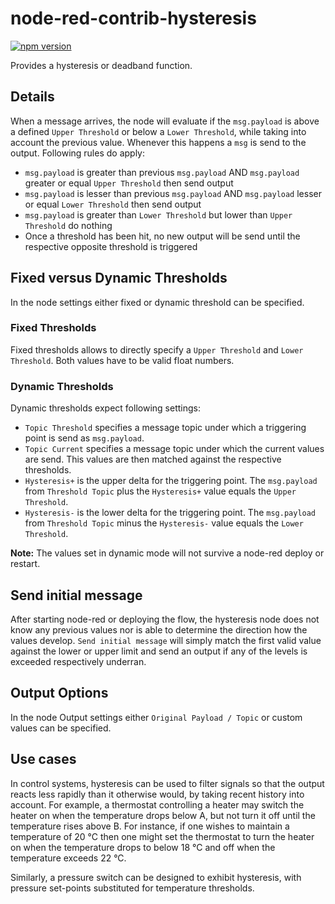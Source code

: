 # node-red-contrib-hysteresis

[![npm version](https://badge.fury.io/js/node-red-contrib-hysteresis.svg)](https://badge.fury.io/js/node-red-contrib-hysteresis)

Provides a hysteresis or deadband function.

## Details

When a message arrives, the node will evaluate if the `msg.payload` is above a defined `Upper Threshold` or below a `Lower Threshold`, while taking into account the previous value. Whenever this happens a `msg` is send to the output. Following rules do apply:

*   `msg.payload` is greater than previous `msg.payload` AND `msg.payload` greater or equal `Upper Threshold` then send output
*   `msg.payload` is lesser than previous `msg.payload` AND `msg.payload` lesser or equal `Lower Threshold` then send output
*   `msg.payload` is greater than `Lower Threshold` but lower than `Upper Threshold` do nothing
*   Once a threshold has been hit, no new output will be send until the respective opposite threshold is triggered

## Fixed versus Dynamic Thresholds

In the node settings either fixed or dynamic threshold can be specified.

### Fixed Thresholds

Fixed thresholds allows to directly specify a `Upper Threshold` and `Lower Threshold`. Both values have to be valid float numbers.

### Dynamic Thresholds

Dynamic thresholds expect following settings:

*   `Topic Threshold` specifies a message topic under which a triggering point is send as `msg.payload`.
*   `Topic Current` specifies a message topic under which the current values are send. This values are then matched against the respective thresholds.
*   `Hysteresis+` is the upper delta for the triggering point. The `msg.payload` from `Threshold Topic` plus the `Hysteresis+` value equals the `Upper Threshold`.
*   `Hysteresis-` is the lower delta for the triggering point. The `msg.payload` from `Threshold Topic` minus the `Hysteresis-` value equals the `Lower Threshold`.

**Note:** The values set in dynamic mode will not survive a node-red deploy or restart.

## Send initial message

After starting node-red or deploying the flow, the hysteresis node does not know any previous values nor is able to determine the direction how the values develop. `Send initial message` will simply match the first valid value against the lower or upper limit and send an output if any of the levels is exceeded respectively underran.

## Output Options

In the node Output settings either `Original Payload / Topic` or custom values can be specified.

## Use cases

In control systems, hysteresis can be used to filter signals so that the output reacts less rapidly than it otherwise would, by taking recent history into account. For example, a thermostat controlling a heater may switch the heater on when the temperature drops below A, but not turn it off until the temperature rises above B. For instance, if one wishes to maintain a temperature of 20 °C then one might set the thermostat to turn the heater on when the temperature drops to below 18 °C and off when the temperature exceeds 22 °C.

Similarly, a pressure switch can be designed to exhibit hysteresis, with pressure set-points substituted for temperature thresholds.